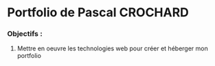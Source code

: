 # Portfolio de Pascal CROCHARD
### Objectifs :
1. Mettre en oeuvre les technologies web pour créer et héberger mon portfolio

[ ](https://www.google.com/imgres?imgurl=https%3A%2F%2Fupload.wikimedia.org%2Fwikipedia%2Fcommons%2F9%2F91%2FOcticons-mark-github.svg&imgrefurl=https%3A%2F%2Ffr.wikipedia.org%2Fwiki%2FGitHub&tbnid=aNDnzJBDeRJnTM&vet=12ahUKEwjTk_bmv8_0AhVQ8BoKHc__BLIQMygAegUIARClAQ..i&docid=XV9TLAQUcvF5lM&w=1024&h=1024&itg=1&q=github%20image&client=firefox-b-d&ved=2ahUKEwjTk_bmv8_0AhVQ8BoKHc__BLIQMygAegUIARClAQ)

